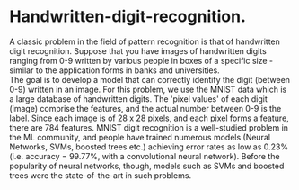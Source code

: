 # Handwritten-digit-recognition.
A classic problem in the field of pattern recognition is that of handwritten digit recognition. Suppose that you have images of handwritten digits ranging from 0-9 written by various people in boxes of a specific size - similar to the application forms in banks and universities.    
The goal is to develop a model that can correctly identify the digit (between 0-9) written in an image. 
For this problem, we use the MNIST data which is a large database of handwritten digits. The 'pixel values' of each digit (image) comprise the features, and the actual number between 0-9 is the label. 
Since each image is of 28 x 28 pixels, and each pixel forms a feature, there are 784 features. MNIST digit recognition is a well-studied problem in the ML community, and people have trained numerous models (Neural Networks, SVMs, boosted trees etc.) achieving error rates as low as 0.23% (i.e. accuracy = 99.77%, with a convolutional neural network).
Before the popularity of neural networks, though, models such as SVMs and boosted trees were the state-of-the-art in such problems.
